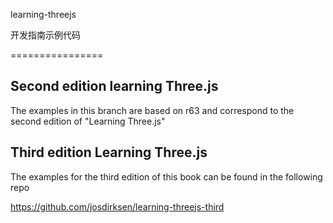 learning-threejs

开发指南示例代码

================

## Second edition learning Three.js

The examples in this branch are based on r63 and correspond to the second edition of "Learning Three.js"

## Third edition Learning Three.js

The examples for the third edition of this book can be found in the following repo

https://github.com/josdirksen/learning-threejs-third
